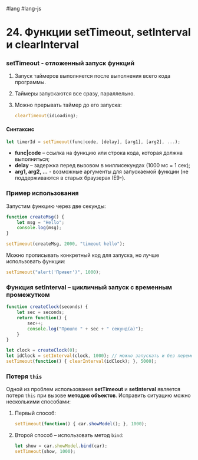 #lang #lang-js

# 24. Функции setTimeout, setInterval и clearInterval

### **setTimeout - отложенный запуск функций**

1. Запуск таймеров выполняется после выполнения всего кода программы.
2. Таймеры запускаются все сразу, параллельно.
3. Можно прерывать таймер до его запуска: 

   ```javascript
   clearTimeout(idLoading);
   ```

#### Синтаксис

```javascript
let timerId = setTimeout(func|code, [delay], [arg1], [arg2], ...);
```

- **func|code** – ссылка на функцию или строка кода, которая должна выполниться;
- **delay** – задержка перед вызовом в миллисекундах (1000 мс = 1 сек);
- **arg1, arg2, …** - возможные аргументы для запускаемой функции (не поддерживаются в старых браузерах IE9-).

### Пример использования

Запустим функцию через две секунды:

```javascript
function createMsg() {
    let msg = "Hello";
    console.log(msg);
}

setTimeout(createMsg, 2000, "timeout hello");
```

Можно прописывать конкретный код для запуска, но лучше использовать функции:

```javascript
setTimeout("alert('Привет')", 1000);
```

### **Функция setInterval – цикличный запуск с временным промежутком**

```javascript
function createClock(seconds) {
    let sec = seconds;
    return function() {
        sec++;
        console.log("Прошло " + sec + " секунд(а)");
    }
}

let clock = createClock(0);
let idClock = setInterval(clock, 1000); // можно запускать и без переменной, но она нужна для прерывания цикла
setTimeout(function() { clearInterval(idClock); }, 5000);
```

### **Потеря `this`**

Одной из проблем использования **setTimeout** и **setInterval** является потеря `this` при вызове **методов объектов**.
Исправить ситуацию можно несколькими способами:

1. Первый способ:
   ```javascript
   setTimeout(function() { car.showModel(); }, 1000);
   ```

2. Второй способ – использовать метод `bind`:
   ```javascript
   let show = car.showModel.bind(car);
   setTimeout(show, 1000);
   ```
